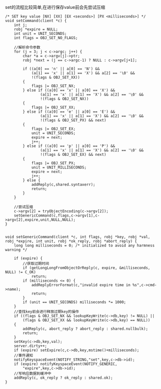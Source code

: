 
set的流程比较简单,在进行保存value前会先尝试压缩


    /* SET key value [NX] [XX] [EX <seconds>] [PX <milliseconds>] */
    void setCommand(client *c) {
        int j;
        robj *expire = NULL;
        int unit = UNIT_SECONDS;
        int flags = OBJ_SET_NO_FLAGS;

        //解析命令参数
        for (j = 3; j < c->argc; j++) {
            char *a = c->argv[j]->ptr;
            robj *next = (j == c->argc-1) ? NULL : c->argv[j+1];

            if ((a[0] == 'n' || a[0] == 'N') &&
                (a[1] == 'x' || a[1] == 'X') && a[2] == '\0' &&
                !(flags & OBJ_SET_XX))
            {
                flags |= OBJ_SET_NX;
            } else if ((a[0] == 'x' || a[0] == 'X') &&
                    (a[1] == 'x' || a[1] == 'X') && a[2] == '\0' &&
                    !(flags & OBJ_SET_NX))
            {
                flags |= OBJ_SET_XX;
            } else if ((a[0] == 'e' || a[0] == 'E') &&
                    (a[1] == 'x' || a[1] == 'X') && a[2] == '\0' &&
                    !(flags & OBJ_SET_PX) && next)
            {
                flags |= OBJ_SET_EX;
                unit = UNIT_SECONDS;
                expire = next;
                j++;
            } else if ((a[0] == 'p' || a[0] == 'P') &&
                    (a[1] == 'x' || a[1] == 'X') && a[2] == '\0' &&
                    !(flags & OBJ_SET_EX) && next)
            {
                flags |= OBJ_SET_PX;
                unit = UNIT_MILLISECONDS;
                expire = next;
                j++;
            } else {
                addReply(c,shared.syntaxerr);
                return;
            }
        }

        //尝试压缩
        c->argv[2] = tryObjectEncoding(c->argv[2]);
        setGenericCommand(c,flags,c->argv[1],c->argv[2],expire,unit,NULL,NULL);
    }


    void setGenericCommand(client *c, int flags, robj *key, robj *val, robj *expire, int unit, robj *ok_reply, robj *abort_reply) {
        long long milliseconds = 0; /* initialized to avoid any harmness warning */

        if (expire) {
            //获取过期时间
            if (getLongLongFromObjectOrReply(c, expire, &milliseconds, NULL) != C_OK)
                return;
            if (milliseconds <= 0) {
                addReplyErrorFormat(c,"invalid expire time in %s",c->cmd->name);
                return;
            }
            if (unit == UNIT_SECONDS) milliseconds *= 1000;
        }
        //查找key前会进行释放过期key的操作
        if ((flags & OBJ_SET_NX && lookupKeyWrite(c->db,key) != NULL) ||
            (flags & OBJ_SET_XX && lookupKeyWrite(c->db,key) == NULL))
        {
            addReply(c, abort_reply ? abort_reply : shared.nullbulk);
            return;
        }
        setKey(c->db,key,val);
        server.dirty++;
        if (expire) setExpire(c,c->db,key,mstime()+milliseconds);
        //事件通知
        notifyKeyspaceEvent(NOTIFY_STRING,"set",key,c->db->id);
        if (expire) notifyKeyspaceEvent(NOTIFY_GENERIC,
            "expire",key,c->db->id);
        //写响应数据到缓冲中
        addReply(c, ok_reply ? ok_reply : shared.ok);
    }